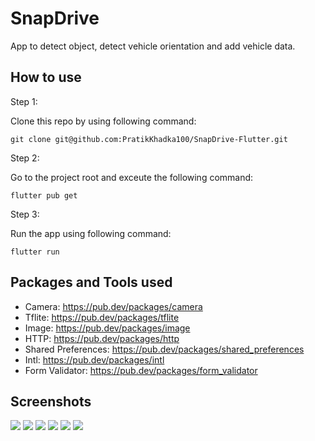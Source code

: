 # SnapDrive

App to detect object, detect vehicle orientation and add vehicle data.

## How to use

Step 1:

Clone this repo by using following command:

```
git clone git@github.com:PratikKhadka100/SnapDrive-Flutter.git
```

Step 2:

Go to the project root and exceute the following command:

```
flutter pub get
```

Step 3:

Run the app using following command:

```
flutter run
```

## Packages and Tools used

- Camera: https://pub.dev/packages/camera
- Tflite: https://pub.dev/packages/tflite
- Image: https://pub.dev/packages/image
- HTTP: https://pub.dev/packages/http
- Shared Preferences: https://pub.dev/packages/shared_preferences
- Intl: https://pub.dev/packages/intl
- Form Validator: https://pub.dev/packages/form_validator

## Screenshots

![](assets/screenshots/Login.png)
![](assets/screenshots/Register.png)
![](assets/screenshots/object-detection.png)
![](assets/screenshots/car-detection.png)
![](assets/screenshots/Add-Vehicle-Form-1.png)
![](assets/screenshots/Add-Vehicle-Form-2.png)
